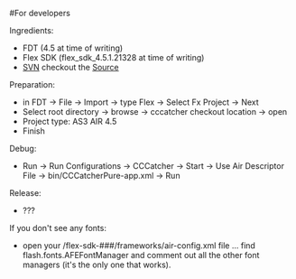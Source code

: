 #For developers

Ingredients:
  * FDT (4.5 at time of writing)
  * Flex SDK (flex\_sdk\_4.5.1.21328 at time of writing)
  * [SVN](http://subversion.tigris.org/) checkout the [Source](http://code.google.com/p/cccatcher/source/checkout)

Preparation:
  * in FDT -> File -> Import -> type Flex -> Select Fx Project -> Next
  * Select root directory -> browse -> cccatcher checkout location -> open
  * Project type: AS3 AIR 4.5
  * Finish

Debug:
  * Run -> Run Configurations -> CCCatcher -> Start -> Use Air Descriptor File -> bin/CCCatcherPure-app.xml -> Run

Release:
  * ???

If you don't see any fonts:
  * open your /flex-sdk-###/frameworks/air-config.xml file ... find flash.fonts.AFEFontManager and comment out all the other font managers (it's the only one that works).